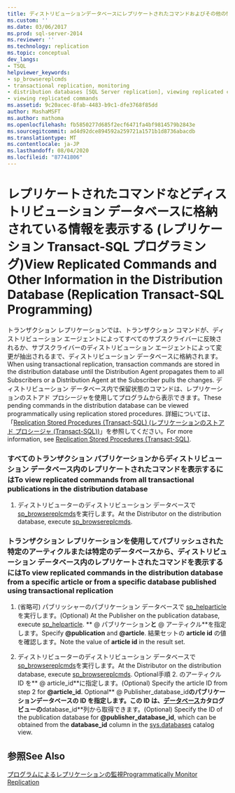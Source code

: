 ```yaml
---
title: ディストリビューションデータベースにレプリケートされたコマンドおよびその他の情報を表示する (レプリケーション Transact-sql プログラミング) |Microsoft Docs
ms.custom: ''
ms.date: 03/06/2017
ms.prod: sql-server-2014
ms.reviewer: ''
ms.technology: replication
ms.topic: conceptual
dev_langs:
- TSQL
helpviewer_keywords:
- sp_browsereplcmds
- transactional replication, monitoring
- distribution databases [SQL Server replication], viewing replicated commands
- viewing replicated commands
ms.assetid: 9c20acec-8fab-4483-b9c1-dfe3768f85dd
author: MashaMSFT
ms.author: mathoma
ms.openlocfilehash: fb5850277d685f2ecf6471fa4bf9814579b2843e
ms.sourcegitcommit: ad4d92dce894592a259721a1571b1d8736abacdb
ms.translationtype: MT
ms.contentlocale: ja-JP
ms.lasthandoff: 08/04/2020
ms.locfileid: "87741806"
---
```

# <a name="view-replicated-commands-and-other-information-in-the-distribution-database-replication-transact-sql-programming"></a><span data-ttu-id="278d4-102">レプリケートされたコマンドなどディストリビューション データベースに格納されている情報を表示する (レプリケーション Transact-SQL プログラミング)</span><span class="sxs-lookup"><span data-stu-id="278d4-102">View Replicated Commands and Other Information in the Distribution Database (Replication Transact-SQL Programming)</span></span>
  <span data-ttu-id="278d4-103">トランザクション レプリケーションでは、トランザクション コマンドが、ディストリビューション エージェントによってすべてのサブスクライバーに反映されるか、サブスクライバーのディストリビューション エージェントによって変更が抽出されるまで、ディストリビューション データベースに格納されます。</span><span class="sxs-lookup"><span data-stu-id="278d4-103">When using transactional replication, transaction commands are stored in the distribution database until the Distribution Agent propagates them to all Subscribers or a Distribution Agent at the Subscriber pulls the changes.</span></span> <span data-ttu-id="278d4-104">ディストリビューション データベース内で保留状態のコマンドは、レプリケーションのストアド プロシージャを使用してプログラムから表示できます。</span><span class="sxs-lookup"><span data-stu-id="278d4-104">These pending commands in the distribution database can be viewed programmatically using replication stored procedures.</span></span> <span data-ttu-id="278d4-105">詳細については、「[Replication Stored Procedures &#40;Transact-SQL&#41; (レプリケーションのストアド プロシージャ &#40;Transact-SQL&#41;)](/sql/relational-databases/system-stored-procedures/replication-stored-procedures-transact-sql)」を参照してください。</span><span class="sxs-lookup"><span data-stu-id="278d4-105">For more information, see [Replication Stored Procedures &#40;Transact-SQL&#41;](/sql/relational-databases/system-stored-procedures/replication-stored-procedures-transact-sql).</span></span>  
  
### <a name="to-view-replicated-commands-from-all-transactional-publications-in-the-distribution-database"></a><span data-ttu-id="278d4-106">すべてのトランザクション パブリケーションからディストリビューション データベース内のレプリケートされたコマンドを表示するには</span><span class="sxs-lookup"><span data-stu-id="278d4-106">To view replicated commands from all transactional publications in the distribution database</span></span>  
  
1.  <span data-ttu-id="278d4-107">ディストリビューターのディストリビューション データベースで [sp_browsereplcmds](/sql/relational-databases/system-stored-procedures/sp-browsemergesnapshotfolder-transact-sql)を実行します。</span><span class="sxs-lookup"><span data-stu-id="278d4-107">At the Distributor on the distribution database, execute [sp_browsereplcmds](/sql/relational-databases/system-stored-procedures/sp-browsemergesnapshotfolder-transact-sql).</span></span>  
  
### <a name="to-view-replicated-commands-in-the-distribution-database-from-a-specific-article-or-from-a-specific-database-published-using-transactional-replication"></a><span data-ttu-id="278d4-108">トランザクション レプリケーションを使用してパブリッシュされた特定のアーティクルまたは特定のデータベースから、ディストリビューション データベース内のレプリケートされたコマンドを表示するには</span><span class="sxs-lookup"><span data-stu-id="278d4-108">To view replicated commands in the distribution database from a specific article or from a specific database published using transactional replication</span></span>  
  
1.  <span data-ttu-id="278d4-109">(省略可) パブリッシャーのパブリケーション データベースで [sp_helparticle](/sql/relational-databases/system-stored-procedures/sp-helparticle-transact-sql)を実行します。</span><span class="sxs-lookup"><span data-stu-id="278d4-109">(Optional) At the Publisher on the publication database, execute [sp_helparticle](/sql/relational-databases/system-stored-procedures/sp-helparticle-transact-sql).</span></span> <span data-ttu-id="278d4-110">\*\* \@ パブリケーション**と** \@ アーティクル\*\*を指定します。</span><span class="sxs-lookup"><span data-stu-id="278d4-110">Specify **\@publication** and **\@article**.</span></span> <span data-ttu-id="278d4-111">結果セットの **article id** の値を確認します。</span><span class="sxs-lookup"><span data-stu-id="278d4-111">Note the value of **article id** in the result set.</span></span>  
  
2.  <span data-ttu-id="278d4-112">ディストリビューターのディストリビューション データベースで [sp_browsereplcmds](/sql/relational-databases/system-stored-procedures/sp-browsemergesnapshotfolder-transact-sql)を実行します。</span><span class="sxs-lookup"><span data-stu-id="278d4-112">At the Distributor on the distribution database, execute [sp_browsereplcmds](/sql/relational-databases/system-stored-procedures/sp-browsemergesnapshotfolder-transact-sql).</span></span> <span data-ttu-id="278d4-113">Optional手順 2. のアーティクル ID を\*\* \@ article_id\*\*に指定します。</span><span class="sxs-lookup"><span data-stu-id="278d4-113">(Optional) Specify the article ID from step 2 for **\@article_id**.</span></span> <span data-ttu-id="278d4-114">Optional\*\* \@ Publisher_database_id**のパブリケーションデータベースの ID を指定します。この ID は、[データベース](/sql/relational-databases/system-catalog-views/sys-databases-transact-sql)カタログビューの**database_id\*\*列から取得できます。</span><span class="sxs-lookup"><span data-stu-id="278d4-114">(Optional) Specify the ID of the publication database for **\@publisher_database_id**, which can be obtained from the **database_id** column in the [sys.databases](/sql/relational-databases/system-catalog-views/sys-databases-transact-sql) catalog view.</span></span>  
  
## <a name="see-also"></a><span data-ttu-id="278d4-115">参照</span><span class="sxs-lookup"><span data-stu-id="278d4-115">See Also</span></span>  
 [<span data-ttu-id="278d4-116">プログラムによるレプリケーションの監視</span><span class="sxs-lookup"><span data-stu-id="278d4-116">Programmatically Monitor Replication</span></span>](../monitoring-replication.md)  
  
  
